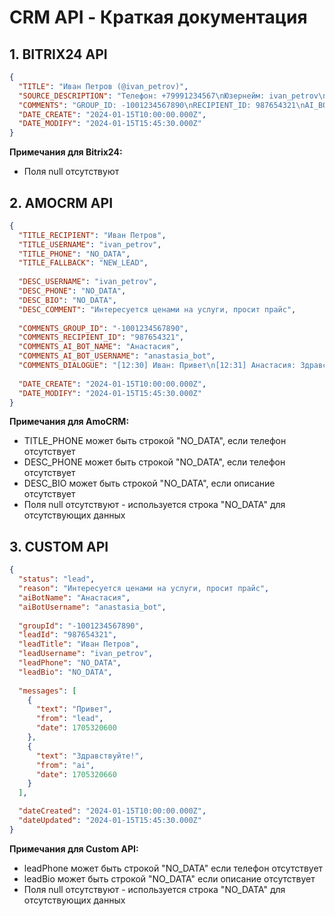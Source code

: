 CRM API - Краткая документация
=================================================

## 1. BITRIX24 API

```json
{
  "TITLE": "Иван Петров (@ivan_petrov)",
  "SOURCE_DESCRIPTION": "Телефон: +79991234567\nЮзернейм: ivan_petrov\nОписание: Описание профиля\nКомментарий: Интересуется ценами на услуги, просит прайс",
  "COMMENTS": "GROUP_ID: -1001234567890\nRECIPIENT_ID: 987654321\nAI_BOT_NAME: Анастасия\nAI_BOT_USERNAME: anastasia_bot\nDIALOGUE:\n[12:30] Иван: Привет\n[12:31] Анастасия: Здравствуйте!",
  "DATE_CREATE": "2024-01-15T10:00:00.000Z",
  "DATE_MODIFY": "2024-01-15T15:45:30.000Z"
}
```

**Примечания для Bitrix24:**

- Поля null отсутствуют

## 2. AMOCRM API

```json
{
  "TITLE_RECIPIENT": "Иван Петров",
  "TITLE_USERNAME": "ivan_petrov", 
  "TITLE_PHONE": "NO_DATA",
  "TITLE_FALLBACK": "NEW_LEAD",
  
  "DESC_USERNAME": "ivan_petrov",
  "DESC_PHONE": "NO_DATA",
  "DESC_BIO": "NO_DATA",
  "DESC_COMMENT": "Интересуется ценами на услуги, просит прайс",
  
  "COMMENTS_GROUP_ID": "-1001234567890",
  "COMMENTS_RECIPIENT_ID": "987654321",
  "COMMENTS_AI_BOT_NAME": "Анастасия",
  "COMMENTS_AI_BOT_USERNAME": "anastasia_bot",
  "COMMENTS_DIALOGUE": "[12:30] Иван: Привет\n[12:31] Анастасия: Здравствуйте!",
  
  "DATE_CREATE": "2024-01-15T10:00:00.000Z",
  "DATE_MODIFY": "2024-01-15T15:45:30.000Z"
}
```

**Примечания для AmoCRM:**

- TITLE_PHONE может быть строкой "NO_DATA", если телефон отсутствует
- DESC_PHONE может быть строкой "NO_DATA", если телефон отсутствует
- DESC_BIO может быть строкой "NO_DATA", если описание отсутствует
- Поля null отсутствуют - используется строка "NO_DATA" для отсутствующих данных

## 3. CUSTOM API

```json
{
  "status": "lead",
  "reason": "Интересуется ценами на услуги, просит прайс",
  "aiBotName": "Анастасия",
  "aiBotUsername": "anastasia_bot",
  
  "groupId": "-1001234567890",
  "leadId": "987654321",
  "leadTitle": "Иван Петров",
  "leadUsername": "ivan_petrov",
  "leadPhone": "NO_DATA",
  "leadBio": "NO_DATA",
  
  "messages": [
    {
      "text": "Привет",
      "from": "lead",
      "date": 1705320600
    },
    {
      "text": "Здравствуйте!",
      "from": "ai", 
      "date": 1705320660
    }
  ],

  "dateCreated": "2024-01-15T10:00:00.000Z",
  "dateUpdated": "2024-01-15T15:45:30.000Z"
}
```

**Примечания для Custom API:**

- leadPhone может быть строкой "NO_DATA" если телефон отсутствует
- leadBio может быть строкой "NO_DATA" если описание отсутствует
- Поля null отсутствуют - используется строка "NO_DATA" для отсутствующих данных
